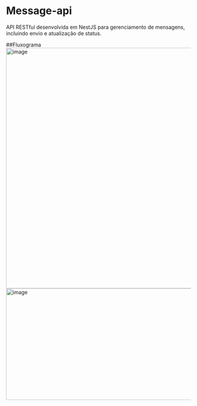 # Message-api
API RESTful desenvolvida em NestJS para gerenciamento de mensagens, incluindo envio e atualização de status.

##Fluxograma
<img width="905" height="655" alt="image" src="https://github.com/user-attachments/assets/fdfcefd0-62ae-4143-8520-d9d9bc28cac0" />
<img width="873" height="304" alt="image" src="https://github.com/user-attachments/assets/032e634c-cfc9-4d8b-a8c8-f1ab04c8cd4f" />
